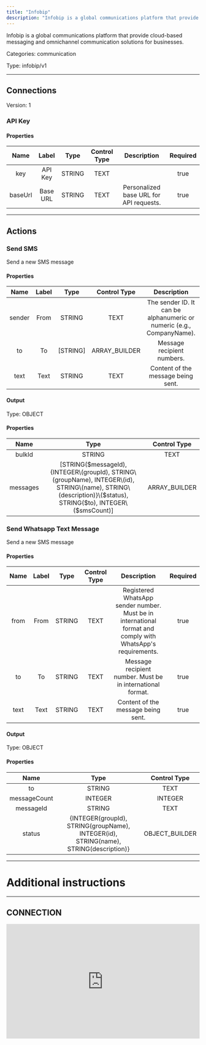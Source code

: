 ```yaml
---
title: "Infobip"
description: "Infobip is a global communications platform that provide cloud-based messaging and omnichannel communication solutions for businesses."
---
```


Infobip is a global communications platform that provide cloud-based messaging and omnichannel communication solutions for businesses.


Categories: communication


Type: infobip/v1

<hr />



## Connections

Version: 1


### API Key

#### Properties

|      Name       |      Label     |     Type     |     Control Type     |     Description     |     Required        |
|:--------------:|:--------------:|:------------:|:--------------------:|:-------------------:|:-------------------:|
| key | API Key | STRING | TEXT  |  | true  |
| baseUrl | Base URL | STRING | TEXT  |  Personalized base URL for API requests.  |  true  |





<hr />



## Actions


### Send SMS
Send a new SMS message

#### Properties

|      Name       |      Label     |     Type     |     Control Type     |     Description     |     Required        |
|:--------------:|:--------------:|:------------:|:--------------------:|:-------------------:|:-------------------:|
| sender | From | STRING | TEXT  |  The sender ID. It can be alphanumeric or numeric (e.g., CompanyName).  |  true  |
| to | To | [STRING] | ARRAY_BUILDER  |  Message recipient numbers.  |  true  |
| text | Text | STRING | TEXT  |  Content of the message being sent.  |  true  |


#### Output



Type: OBJECT


#### Properties

|     Name     |     Type     |     Control Type     |
|:------------:|:------------:|:--------------------:|
| bulkId | STRING | TEXT  |
| messages | [STRING\($messageId), {INTEGER\(groupId), STRING\(groupName), INTEGER\(id), STRING\(name), STRING\(description)}\($status), STRING\($to), INTEGER\($smsCount)] | ARRAY_BUILDER  |






### Send Whatsapp Text Message
Send a new SMS message

#### Properties

|      Name       |      Label     |     Type     |     Control Type     |     Description     |     Required        |
|:--------------:|:--------------:|:------------:|:--------------------:|:-------------------:|:-------------------:|
| from | From | STRING | TEXT  |  Registered WhatsApp sender number. Must be in international format and comply with WhatsApp's requirements.  |  true  |
| to | To | STRING | TEXT  |  Message recipient number. Must be in international format.  |  true  |
| text | Text | STRING | TEXT  |  Content of the message being sent.  |  true  |


#### Output



Type: OBJECT


#### Properties

|     Name     |     Type     |     Control Type     |
|:------------:|:------------:|:--------------------:|
| to | STRING | TEXT  |
| messageCount | INTEGER | INTEGER  |
| messageId | STRING | TEXT  |
| status | {INTEGER\(groupId), STRING\(groupName), INTEGER\(id), STRING\(name), STRING\(description)} | OBJECT_BUILDER  |








<hr />

# Additional instructions
<hr />

## CONNECTION

<div style="position:relative;height:0;width:100%;overflow:hidden;z-index:99999;box-sizing:border-box;padding-bottom:calc(53.02672956% + 32px)"><iframe src="https://www.guidejar.com/embed/7e252985-dce7-48b9-bf79-50e81568ca22?type=1&controls=on" width="100%" height="100%" style="height:100%;position:absolute;inset:0" allowfullscreen frameborder="0"></iframe></div>
